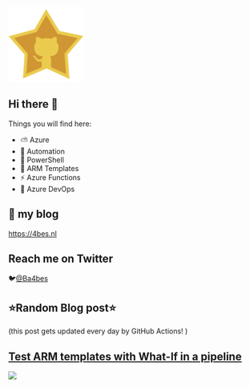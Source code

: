 ![Github Star](Assets/github-stars-logo_Color.png)

## Hi there 👋

Things you will find here:
- ⛅ Azure
- 🚗 Automation
- 🐚 PowerShell
- 💪 ARM Templates
- ⚡ Azure Functions
- 🚀 Azure DevOps


## 📝 my blog
<https://4bes.nl>

## Reach me on Twitter
🐦[@Ba4bes](https://twitter.com/Ba4bes)

<!---
- 🔭 I’m currently working on ...
- 🌱 I’m currently learning ...
- 👯 I’m looking to collaborate on ...
- 🤔 I’m looking for help with ...
- 💬 Ask me about ...
- 📫 How to reach me: ...
- 😄 Pronouns: ...
- ⚡ Fun fact: I have a standard poodle 🐩

-->

## ⭐Random Blog post⭐

(this post gets updated every day by GitHub Actions! )

<!-- Link -->
## [Test ARM templates with What-If in a pipeline](https://4bes.nl/2021/03/06/test-arm-templates-with-what-if/?utm_source=rss&utm_medium=rss&utm_campaign=test-arm-templates-with-what-if-in-a-pipeline)

<a href="https://4bes.nl/2021/03/06/test-arm-templates-with-what-if/?utm_source=rss&utm_medium=rss&utm_campaign=test-arm-templates-with-what-if-in-a-pipeline"><img src="https://4bes.nl/wp-content/uploads/2021/03/ARMwhatif03.png" height="250px"></a>

